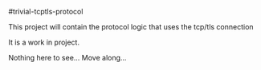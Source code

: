 #trivial-tcptls-protocol

This project will contain the protocol logic that uses the tcp/tls connection

It is a work in project.

Nothing here to see...  Move along...


